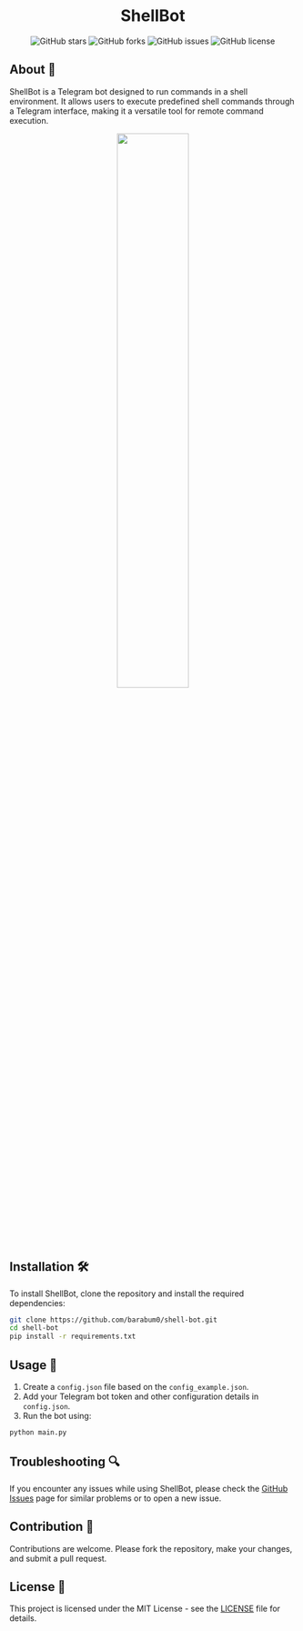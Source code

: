 <div align="center">

# ShellBot

![GitHub stars](https://img.shields.io/github/stars/barabum0/shell-bot)
![GitHub forks](https://img.shields.io/github/forks/barabum0/shell-bot)
![GitHub issues](https://img.shields.io/github/issues/barabum0/shell-bot)
![GitHub license](https://img.shields.io/github/license/barabum0/shell-bot)

</div>

## About 🤖

ShellBot is a Telegram bot designed to run commands in a shell environment. It allows users to execute predefined shell commands through a Telegram interface, making it a versatile tool for remote command execution.

<div align="center">
    <img src="https://github.com/barabum0/shell-bot/blob/main/example-recording.gif?raw=true" width="50%" height="50%">
</div>

## Installation 🛠️

To install ShellBot, clone the repository and install the required dependencies:

```bash
git clone https://github.com/barabum0/shell-bot.git
cd shell-bot
pip install -r requirements.txt
```

## Usage 🚀

1. Create a `config.json` file based on the `config_example.json`.
2. Add your Telegram bot token and other configuration details in `config.json`.
3. Run the bot using:

```bash
python main.py
```

## Troubleshooting 🔍

If you encounter any issues while using ShellBot, please check the [GitHub Issues](https://github.com/barabum0/shell-bot/issues) page for similar problems or to open a new issue.

## Contribution 🤝

Contributions are welcome. Please fork the repository, make your changes, and submit a pull request.

## License 📄

This project is licensed under the MIT License - see the [LICENSE](LICENSE) file for details.
